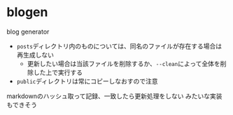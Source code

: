 # blogen
blog generator

+ `posts`ディレクトリ内のものについては、同名のファイルが存在する場合は再生成しない
  + 更新したい場合は当該ファイルを削除するか、`--clean`によって全体を削除した上で実行する
+ `public`ディレクトリは常にコピーしなおすので注意

markdownのハッシュ取って記録、一致したら更新処理をしない みたいな実装もできそう

